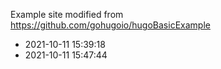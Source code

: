 Example site modified from https://github.com/gohugoio/hugoBasicExample
* 2021-10-11 15:39:18
* 2021-10-11 15:47:44